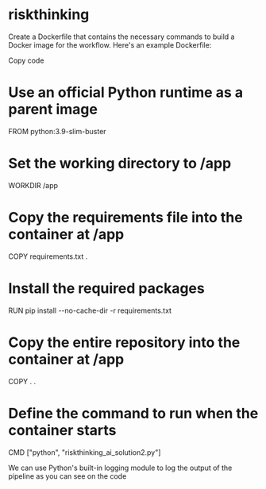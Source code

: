 # riskthinking

Create a Dockerfile that contains the necessary commands to build a Docker image for the workflow. Here's an example Dockerfile:


Copy code
# Use an official Python runtime as a parent image
FROM python:3.9-slim-buster

# Set the working directory to /app
WORKDIR /app

# Copy the requirements file into the container at /app
COPY requirements.txt .

# Install the required packages
RUN pip install --no-cache-dir -r requirements.txt

# Copy the entire repository into the container at /app
COPY . .

# Define the command to run when the container starts
CMD ["python", "riskthinking_ai_solution2.py"]

We can use Python's built-in logging module to log the output of the pipeline as you can see on the code 
